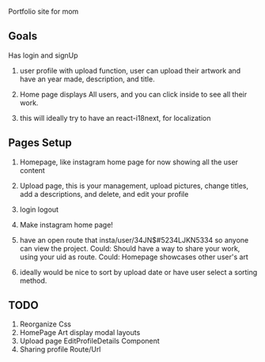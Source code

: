 Portfolio site for mom

## Goals

Has login and signUp

1. user profile with upload function, user can upload their artwork and have an year made, description, and title.

2. Home page displays All users, and you can click inside to see all their work.

3. this will ideally try to have an react-i18next, for localization

## Pages Setup

1. Homepage, like instagram home page for now showing all the user content

2. Upload page, this is your management, upload pictures, change titles, add a descriptions, and delete, and edit your profile
3. login logout

4. Make instagram home page!

5. have an open route that insta/user/34JN\$#5234LJKN5334 so anyone can view the project.
   Could: Should have a way to share your work, using your uid as route.
   Could: Homepage showcases other user's art

6. ideally would be nice to sort by upload date or have user select a sorting method.

## TODO

1. Reorganize Css
2. HomePage Art display modal layouts
3. Upload page EditProfileDetails Component
4. Sharing profile Route/Url
